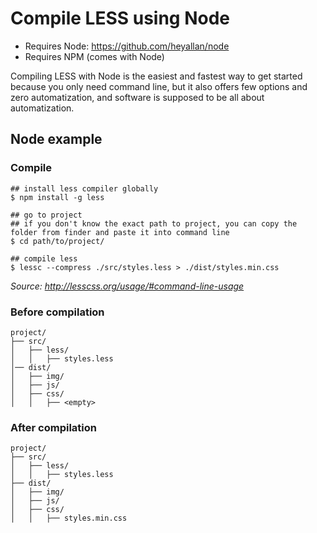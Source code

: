 # Compile LESS using Node

- Requires Node: https://github.com/heyallan/node
- Requires NPM (comes with Node)

Compiling LESS with Node is the easiest and fastest way to get started because you only need command line, but it also offers few options and zero automatization, and software is supposed to be all about automatization.

## Node example

### Compile
```shell
## install less compiler globally
$ npm install -g less

## go to project
## if you don't know the exact path to project, you can copy the folder from finder and paste it into command line
$ cd path/to/project/

## compile less
$ lessc --compress ./src/styles.less > ./dist/styles.min.css
```

*Source: http://lesscss.org/usage/#command-line-usage*

### Before compilation

```
project/
├── src/
│   ├── less/
│   │   ├── styles.less
│── dist/
│   ├── img/
│   ├── js/
│   ├── css/
│   │   ├── <empty>
```

### After compilation
```
project/
├── src/
│   ├── less/
│   │   ├── styles.less
├── dist/
│   ├── img/
│   ├── js/
│   ├── css/
│   │   ├── styles.min.css
```
